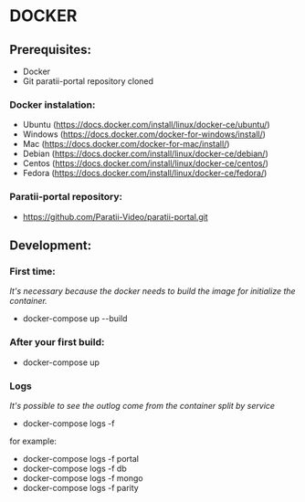 # DOCKER

## Prerequisites:
- Docker
- Git paratii-portal repository cloned

### Docker instalation:

- Ubuntu (https://docs.docker.com/install/linux/docker-ce/ubuntu/)
- Windows (https://docs.docker.com/docker-for-windows/install/)
- Mac (https://docs.docker.com/docker-for-mac/install/)
- Debian (https://docs.docker.com/install/linux/docker-ce/debian/)
- Centos (https://docs.docker.com/install/linux/docker-ce/centos/)
- Fedora (https://docs.docker.com/install/linux/docker-ce/fedora/)


### Paratii-portal repository:

- https://github.com/Paratii-Video/paratii-portal.git

## Development:

### First time:

*It's necessary because the docker needs to build the image for initialize the container.*

- docker-compose up --build

### After your first build:

- docker-compose up


### Logs

*It's possible to see the outlog come from the container split by service*

- docker-compose logs -f <name of container>

for example:

- docker-compose logs -f portal
- docker-compose logs -f db
- docker-compose logs -f mongo
- docker-compose logs -f parity
